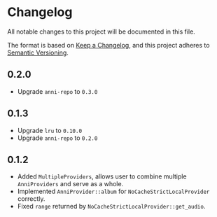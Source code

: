 # Changelog

All notable changes to this project will be documented in this file.

The format is based on [Keep a Changelog](https://keepachangelog.com/en/1.0.0/),
and this project adheres to [Semantic Versioning](https://semver.org/spec/v2.0.0.html).

## 0.2.0

- Upgrade `anni-repo` to `0.3.0`

## 0.1.3

- Upgrade `lru` to `0.10.0`
- Upgrade `anni-repo` to `0.2.0`

## 0.1.2

- Added `MultipleProviders`, allows user to combine multiple `AnniProviders` and serve as a whole.
- Implemented `AnniProvider::album` for `NoCacheStrictLocalProvider` correctly.
- Fixed `range` returned by `NoCacheStrictLocalProvider::get_audio`.
